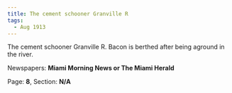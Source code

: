 ```yaml
---  
title: The cement schooner Granville R  
tags:  
  - Aug 1913  
---  
```

  
The cement schooner Granville R. Bacon is berthed after being aground in the river.  
  
Newspapers: **Miami Morning News or The Miami Herald**  
  
Page: **8**, Section: **N/A** 
